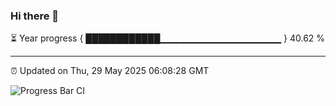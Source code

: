 ### Hi there 👋

⏳ Year progress { ████████████▁▁▁▁▁▁▁▁▁▁▁▁▁▁▁▁▁▁ } 40.62 %

---

⏰ Updated on Thu, 29 May 2025 06:08:28 GMT

![Progress Bar CI](https://github.com/liununu/liununu/workflows/Progress%20Bar%20CI/badge.svg)
